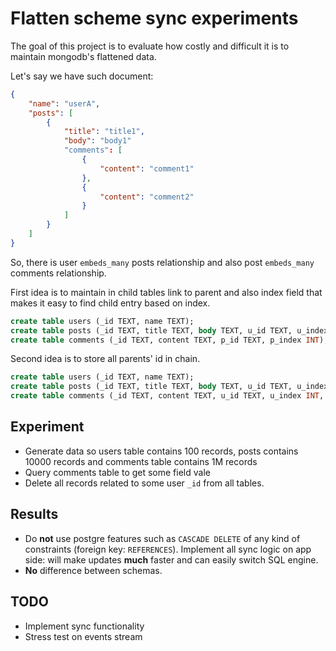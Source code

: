 # Flatten scheme sync experiments

The goal of this project is to evaluate how costly and difficult it is to maintain mongodb's flattened data.

Let's say we have such document:

```json
{
    "name": "userA",
    "posts": [
        {
            "title": "title1",
            "body": "body1"
            "comments": [
                {
                    "content": "comment1"
                },
                {
                    "content": "comment2"
                }
            ]
        }
    ]
}
```

So, there is user `embeds_many` posts relationship and also post `embeds_many` comments relationship.

First idea is to maintain in child tables link to parent and also index field that makes it easy to find child entry based on index.

```sql
create table users (_id TEXT, name TEXT);
create table posts (_id TEXT, title TEXT, body TEXT, u_id TEXT, u_index INT);
create table comments (_id TEXT, content TEXT, p_id TEXT, p_index INT);
```

Second idea is to store all parents' id in chain.

```sql
create table users (_id TEXT, name TEXT);
create table posts (_id TEXT, title TEXT, body TEXT, u_id TEXT, u_index INT);
create table comments (_id TEXT, content TEXT, u_id TEXT, u_index INT, p_id TEXT, p_index INT);
```

## Experiment

 * Generate data so users table contains 100 records, posts contains 10000 records and comments table contains 1M records
 * Query comments table to get some field vale
 * Delete all records related to some user `_id` from all tables.

## Results

 * Do **not** use postgre features such as `CASCADE DELETE` of any kind of constraints (foreign key: `REFERENCES`). Implement all sync logic on app side: will make updates **much** faster and can easily switch SQL engine.
 * **No** difference between schemas. 

## TODO

 * Implement sync functionality
 * Stress test on events stream